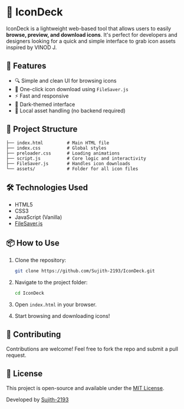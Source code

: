 # 🎨 IconDeck

IconDeck is a lightweight web-based tool that allows users to easily **browse, preview, and download icons**. It's perfect for developers and designers looking for a quick and simple interface to grab icon assets inspired by VINOD J.

## 🚀 Features

- 🔍 Simple and clean UI for browsing icons  
- 💾 One-click icon download using `FileSaver.js`  
- ⚡ Fast and responsive  
- 🌙 Dark-themed interface  
- 📁 Local asset handling (no backend required)

## 📂 Project Structure

```
├── index.html         # Main HTML file
├── index.css          # Global styles
├── preloader.css      # Loading animations
├── script.js          # Core logic and interactivity
├── FileSaver.js       # Handles icon downloads
└── assets/            # Folder for all icon files
```

## 🛠️ Technologies Used

- HTML5  
- CSS3  
- JavaScript (Vanilla)  
- [FileSaver.js](https://github.com/eligrey/FileSaver.js/)

## 📦 How to Use

1. Clone the repository:
   ```bash
   git clone https://github.com/Sujith-2193/IconDeck.git
   ```

2. Navigate to the project folder:
   ```bash
   cd IconDeck
   ```

3. Open `index.html` in your browser.

4. Start browsing and downloading icons!

## 🤝 Contributing
Contributions are welcome! Feel free to fork the repo and submit a pull request.

## 📄 License

This project is open-source and available under the [MIT License](LICENSE).


Developed by [Sujith-2193](https://github.com/Sujith-2193)
